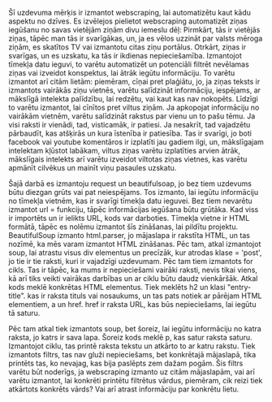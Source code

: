 Šī uzdevuma mērķis ir izmantot webscraping, lai automatizētu kaut kādu aspektu no dzīves. Es izvēlejos pielietot webscraping automatizēt ziņas iegūšanu no savas vietējām ziņām divu iemeslu dēļ:
Pirmkārt, tās ir vietējās ziņas, tāpēc man tās ir svarīgākas, un, ja es vēlos uzzināt par valsts mēroga ziņām, es skatītos TV vai izmantotu citas ziņu portālus.
Otrkārt, ziņas ir svarīgas, un es uzskatu, ka tās ir ikdienas nepieciešamība. Izmantojot tīmekļa datu ieguvi, to varētu automatizēt un potenciāli filtrēt nevēlamas ziņas vai izveidot konspektus, lai ātrāk iegūtu informāciju. To varētu izmantot arī citām lietām: piemēram, cīņai pret plaģiātu, jo, ja ziņas teksts ir izmantots vairākās ziņu vietnēs, varētu salīdzināt informāciju, iespējams, ar mākslīgā intelekta palīdzību, lai redzētu, vai kaut kas nav nokopēts. Līdzīgi to varētu izmantot, lai cīnītos pret viltus ziņām. Ja apkopojat informāciju no vairākām vietnēm, varētu salīdzināt rakstus par vienu un to pašu tēmu. Ja visi raksti ir vienādi, tad, visticamāk, ir patiesi. Ja nesakrīt, tad vajadzētu pārbaudīt, kas atšķirās un kura īstenība ir patiesība. Tas ir svarīgi, jo boti facebook vai youtube komentāros ir izplatīti jau gadiem ilgi, un, mākslīgajam intelektam kļūstot labākam, viltus ziņas varētu izplatīties arvien ātrāk, mākslīgais intelekts arī varētu izveidot viltotas ziņas vietnes, kas varētu apmānīt cilvēkus un mainīt viņu pasaules uzskatu.

Šajā darbā es izmantoju request un beautifulsoap, jo bez tiem uzdevums būtu diezgan grūts vai pat neiespējams. Tos izmanto, lai iegūtu informāciju no tīmekļa vietnēm, kas ir svarīgi tīmekļa datu ieguvei. Bez tiem nevarētu izmantot url = funkciju, tāpēc informācijas iegūšana būtu grūtāka.
Kad viss ir importēts un ir ielikts  URL, kods var darboties.
Tīmekļa vietne ir HTML formātā, tāpēc es nolēmu izmantot šīs zināšanas, lai pildītu projektu. BeautifulSoup izmanto html.parser, jo mājaslapa  ir rakstīta HTML, un tas nozīmē, ka mēs varam  izmantot HTML zināšanas. Pēc tam, atkal izmantojot soup, lai atrastu visus div elementus un precīzāk, kur atrodas klase = 'post', jo tie ir tie raksti, kuri ir vajadzīgi uzdevumam. 
Pēc tam tiem izmantots for cikls. Tas ir tāpēc, ka mums ir nepieciešami vairāki raksti, nevis tikai viens, kā arī tiks veikti vairākas darbības un ar ciklu būtu daudz vienkāršāk. Atkal kods meklē konkrētas HTML elementus. Tiek meklēts h2 un klasi "entry-title". kas ir raksta tituls vai nosaukums, un tas pats notiek ar pārējam HTML elementiem,  a un href. href ir raksta URL, kas būs nepieciešams, lai iegūtu tā saturu.

Pēc tam atkal tiek izmantots soup, bet šoreiz, lai iegūtu informāciju no katra raksta, jo katrs ir sava lapa. Šoreiz kods meklē p, kas satur raksta saturu. Izmantojot ciklu, tas printē  raksta tekstu un atkārto to ar katru rakstu.
 Tiek izmantots filtrs, tas nav gluži nepieciešams, bet konkrētajā mājaslapā, tika printēts tas, ko nevajag, kas bija paslēpts zem dažam pogām. Šis filtrs varētu būt noderīgs, ja webscraping izmanto uz citām mājaslapām, vai arī varētu izmantot, lai konkrēti printētu filtrētus vārdus, piemēram, cik reizi tiek atkārtots konkrēts vārds? Vai arī atrast informāciju par konkrētu lietu.
